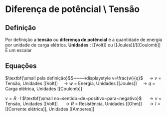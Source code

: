 
# Diferença de potêncial \ Tensão

## Definição
Por definição a **tensão** ou **diferença de potêncial**  é a quantidade de energia por unidade de carga elétrica.
**Unidades** : [[Volt]] ou [[Joules]]/[[Coulomb]]
É um escalar

## Equações
 $\textbf{\small pela definição}$$~~~~\displaystyle v=\frac{w}{q}$ 
$~~~~\rightarrow$ $v$ = Tensão, Unidades [[Volt]] 
$~~~~\rightarrow$ $w$ = Energia, Unidades [[Joules]]
$~~~~\rightarrow$ $q$  = Carga elétrica, Unidades [[Coulomb]]

$\displaystyle v=R\cdot I$ $\textbf{\small no~sentido~de~positivo~para~negativo}$
$~~~~\rightarrow v$ =  Tensão, Unidades [[Volt]] 
$~~~~\rightarrow R$ = Resistência, Unidades [[Ohm]]
$~~~~\rightarrow I$ =  [[Corrente elétrica]], Unidades [[Amperes]]
